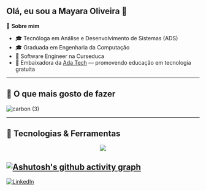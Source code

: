 ## Olá, eu sou a Mayara Oliveira 👋

🌱 **Sobre mim**  
- 🎓 Tecnóloga em Análise e Desenvolvimento de Sistemas (ADS)  
- 🎓 Graduada em Engenharia da Computação 
- 💼 Software Engineer na Curseduca  
- 🚀 Embaixadora da [Ada Tech](https://ada.tech/) — promovendo educação em tecnologia gratuita  

---

## 💼 O que mais gosto de fazer
![carbon (3)](https://github.com/user-attachments/assets/9e4dbbe1-3521-4ecf-bce9-566f917f7630)

---

## 🚀 Tecnologias & Ferramentas

<div align="center">
  <a href="https://skillicons.dev">
    <img src="https://skillicons.dev/icons?i=vue,react,ts,js,nodejs,postgres,docker,tailwind,nextjs,graphql,aws,git,github,figma,css,cypress,express,gcp,jenkins,matlab,nestjs,sass" />
  </a>
</div>

[![Ashutosh's github activity graph](https://github-readme-activity-graph.vercel.app/graph?username=mayoliveii&theme=high-contrast&custom_title=Minhas%20contribuições%20recentes&hide_border=true)](https://github.com/mayoliveii/github-readme-activity-graph)
---

[![LinkedIn](https://img.shields.io/badge/-LinkedIn-%230077B5?style=for-the-badge&logo=linkedin)](https://www.linkedin.com/in/mayoliveii/)

